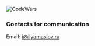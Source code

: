![CodeWars](https://www.codewars.com/users/mipnorip/badges/large)


### Contacts for communication

Email: i@ilyamaslov.ru
